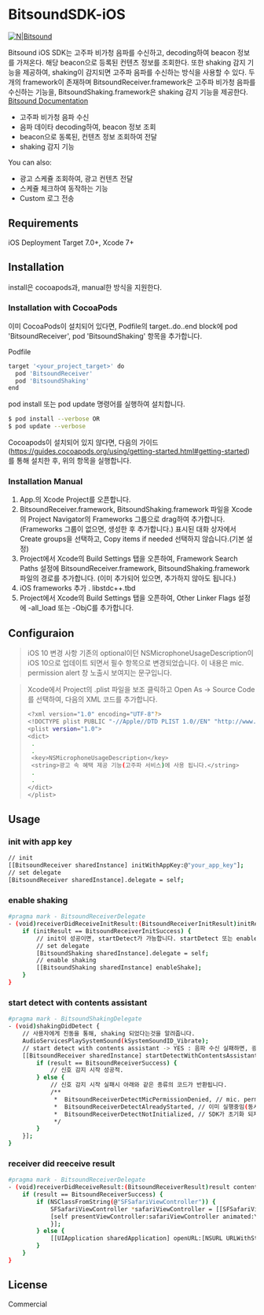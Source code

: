 # BitsoundSDK-iOS

[![N|Bitsound](https://daks2k3a4ib2z.cloudfront.net/580f2a6962cf032f7b75c078/5812f9cb4c0e119f5c2d04b6_overview_reduced-p-800x487.png)](http://bitsound.io/)

Bitsound iOS SDK는 고주파 비가청 음파를 수신하고, decoding하여 beacon 정보를 가져온다. 해당 beacon으로 등록된 컨텐츠 정보를 조회한다.
또한 shaking 감지 기능을 제공하여, shaking이 감지되면 고주파 음파를 수신하는 방식을 사용할 수 있다.
두 개의 framework이 존재하며 BitsoundReceiver.framework은 고주파 비가청 음파를 수신하는 기능을, BitsoundShaking.framework은 shaking 감지 기능을 제공한다. [Bitsound Documentation](https://docs.bitsound.io/v1.0/docs/introduction)

  - 고주파 비가청 음파 수신 
  - 음파 데이타 decoding하여, beacon 정보 조회
  - beacon으로 동록된, 컨텐츠 정보 조회하여 전달
  - shaking 감지 기능

You can also:
  - 광고 스케쥴 조회하여, 광고 컨텐츠 전달
  - 스케쥴 체크하여 동작하는 기능
  - Custom 로그 전송


## Requirements
iOS Deployment Target 7.0+, Xcode 7+

## Installation

install은 cocoapods과, manual한 방식을 지원한다.

### Installation with CocoaPods
이미 CocoaPods이 설치되어 있다면, Podfile의 target..do..end block에 pod 'BitsoundReceiver', pod 'BitsoundShaking' 항목을 추가합니다.

Podfile
```sh
target '<your_project_target>' do
  pod 'BitsoundReceiver'
  pod 'BitsoundShaking'
end
```

pod install 또는 pod update 명령어를 실행하여 설치합니다.

```sh
$ pod install --verbose OR
$ pod update --verbose
```
Cocoapods이 설치되어 있지 않다면, 다음의 가이드(https://guides.cocoapods.org/using/getting-started.html#getting-started)를 통해 설치한 후, 위의 항목을 실행합니다.

### Installation Manual

1. App.의 Xcode Project를 오픈합니다.
2. BitsoundReceiver.framework, BitsoundShaking.framework 파일을 Xcode의 Project Navigator의 Frameworks 그룹으로 drag하여 추가합니다.(Frameworks 그룹이 없으면, 생성한 후 추가합니다.) 표시된 대화 상자에서 Create groups을 선택하고, Copy items if needed 선택하지 않습니다.(기본 설정)
3. Project에서 Xcode의 Build Settings 탭을 오픈하여, Framework Search Paths 설정에 BitsoundReceiver.framework, BitsoundShaking.framework 파일의 경로를 추가합니다. (이미 추가되어 있으면, 추가하지 않아도 됩니다.)
4. iOS frameworks 추가
. libstdc++.tbd
5. Project에서 Xcode의 Build Settings 탭을 오픈하여, Other Linker Flags 설정에 -all_load 또는 -ObjC를 추가합니다.

## Configuraion
> iOS 10 변경 사항
> 기존의 optional이던 NSMicrophoneUsageDescription이 iOS 10으로 업데이트 되면서 필수 항목으로 변경되었습니다. 이 내용은 mic. permission alert 창 노출시 보여지는 문구입니다.

> Xcode에서 Project의 .plist 파일을 보조 클릭하고 Open As -> Source Code를 선택하여, 다음의 XML 코드를 추가합니다.
> ```sh
> <?xml version="1.0" encoding="UTF-8"?>
> <!DOCTYPE plist PUBLIC "-//Apple//DTD PLIST 1.0//EN" "http://www.apple.com/DTDs/PropertyList-1.0.dtd">
> <plist version="1.0">
> <dict>
>  .
>  .
>  <key>NSMicrophoneUsageDescription</key>
>  <string>광고 속 혜택 제공 기능(고주파 서비스)에 사용 됩니다.</string>
>  .
>  .
> </dict>
> </plist>
> ```

## Usage
### init with app key
```sh
// init
[[BitsoundReceiver sharedInstance] initWithAppKey:@"your_app_key"];
// set delegate
[BitsoundReceiver sharedInstance].delegate = self;
```
### enable shaking
```sh
#pragma mark - BitsoundReceiverDelegate
- (void)receiverDidReceiveInitResult:(BitsoundReceiverInitResult)initResult error:(NSError *)error {
    if (initResult == BitsoundReceiverInitSuccess) {
        // init이 성공이면, startDetect가 가능합니다. startDetect 또는 enableShake + startDetect를 통해 신호를 감지합니다.
        // set delegate
        [BitsoundShaking sharedInstance].delegate = self;
        // enable shaking
        [[BitsoundShaking sharedInstance] enableShake];
    }
}
```
### start detect with contents assistant
```sh
#pragma mark - BitsoundShakingDelegate
- (void)shakingDidDetect {
    // 사용자에게 진동을 통해, shaking 되었다는것을 알려줍니다.
    AudioServicesPlaySystemSound(kSystemSoundID_Vibrate);
    // start detect with contents assistant -> YES : 음파 수신 실패하면, 광고 컨텐츠 조회, NO : 음파 수신 시도하고 종료
    [[BitsoundReceiver sharedInstance] startDetectWithContentsAssistant:NO detectResult:^(BitsoundReceiverDetectResult result) {
        if (result == BitsoundReceiverSuccess) {
            // 신호 감지 시작 성공적.
        } else {
            // 신호 감지 시작 실패시 아래와 같은 종류의 코드가 반환됩니다.
            /**
             *	BitsoundReceiverDetectMicPermissionDenied, // mic. permission denied
             *	BitsoundReceiverDetectAlreadyStarted, // 이미 실행중임(동시에 안됨)
             *	BitsoundReceiverDetectNotInitialized, // SDK가 초기화 되지 않음
             */
        }
    }];
}
```
### receiver did reeceive result
```sh
#pragma mark - BitsoundReceiverDelegate
- (void)receiverDidReceiveResult:(BitsoundReceiverResult)result contents:(BitsoundContentsModel *)contents {
    if (result == BitsoundReceiverSuccess) {
        if (NSClassFromString(@"SFSafariViewController")) {
            SFSafariViewController *safariViewController = [[SFSafariViewController alloc] initWithURL:[NSURL URLWithString: [contents getStrValue:@"url"]]];
            [self presentViewController:safariViewController animated:YES completion:^{
            }];
        } else {
            [[UIApplication sharedApplication] openURL:[NSURL URLWithString: [[contents getStrValue:@"url"] stringByAddingPercentEscapesUsingEncoding:NSUTF8StringEncoding]]];
        }
    }
}
```
License
----

Commercial
